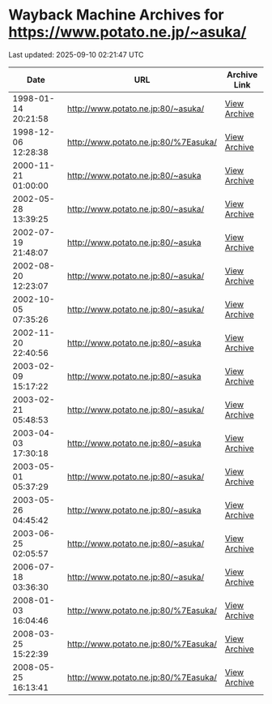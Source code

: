 # Wayback Machine Archives for https://www.potato.ne.jp/~asuka/

Last updated: 2025-09-10 02:21:47 UTC

| Date | URL | Archive Link |
|------|-----|---------------|
| 1998-01-14 20:21:58 | http://www.potato.ne.jp:80/~asuka/ | [View Archive](https://web.archive.org/web/19980114202158/http://www.potato.ne.jp:80/~asuka/) |
| 1998-12-06 12:28:38 | http://www.potato.ne.jp:80/%7Easuka/ | [View Archive](https://web.archive.org/web/19981206122838/http://www.potato.ne.jp:80/%7Easuka/) |
| 2000-11-21 01:00:00 | http://www.potato.ne.jp:80/~asuka | [View Archive](https://web.archive.org/web/20001121010000/http://www.potato.ne.jp:80/~asuka) |
| 2002-05-28 13:39:25 | http://www.potato.ne.jp:80/~asuka/ | [View Archive](https://web.archive.org/web/20020528133925/http://www.potato.ne.jp:80/~asuka/) |
| 2002-07-19 21:48:07 | http://www.potato.ne.jp:80/~asuka | [View Archive](https://web.archive.org/web/20020719214807/http://www.potato.ne.jp:80/~asuka) |
| 2002-08-20 12:23:07 | http://www.potato.ne.jp:80/~asuka/ | [View Archive](https://web.archive.org/web/20020820122307/http://www.potato.ne.jp:80/~asuka/) |
| 2002-10-05 07:35:26 | http://www.potato.ne.jp:80/~asuka/ | [View Archive](https://web.archive.org/web/20021005073526/http://www.potato.ne.jp:80/~asuka/) |
| 2002-11-20 22:40:56 | http://www.potato.ne.jp:80/~asuka | [View Archive](https://web.archive.org/web/20021120224056/http://www.potato.ne.jp:80/~asuka) |
| 2003-02-09 15:17:22 | http://www.potato.ne.jp:80/~asuka | [View Archive](https://web.archive.org/web/20030209151722/http://www.potato.ne.jp:80/~asuka) |
| 2003-02-21 05:48:53 | http://www.potato.ne.jp:80/~asuka/ | [View Archive](https://web.archive.org/web/20030221054853/http://www.potato.ne.jp:80/~asuka/) |
| 2003-04-03 17:30:18 | http://www.potato.ne.jp:80/~asuka | [View Archive](https://web.archive.org/web/20030403173018/http://www.potato.ne.jp:80/~asuka) |
| 2003-05-01 05:37:29 | http://www.potato.ne.jp:80/~asuka/ | [View Archive](https://web.archive.org/web/20030501053729/http://www.potato.ne.jp:80/~asuka/) |
| 2003-05-26 04:45:42 | http://www.potato.ne.jp:80/~asuka | [View Archive](https://web.archive.org/web/20030526044542/http://www.potato.ne.jp:80/~asuka) |
| 2003-06-25 02:05:57 | http://www.potato.ne.jp:80/~asuka/ | [View Archive](https://web.archive.org/web/20030625020557/http://www.potato.ne.jp:80/~asuka/) |
| 2006-07-18 03:36:30 | http://www.potato.ne.jp:80/~asuka/ | [View Archive](https://web.archive.org/web/20060718033630/http://www.potato.ne.jp:80/~asuka/) |
| 2008-01-03 16:04:46 | http://www.potato.ne.jp:80/%7Easuka/ | [View Archive](https://web.archive.org/web/20080103160446/http://www.potato.ne.jp:80/%7Easuka/) |
| 2008-03-25 15:22:39 | http://www.potato.ne.jp:80/%7Easuka/ | [View Archive](https://web.archive.org/web/20080325152239/http://www.potato.ne.jp:80/%7Easuka/) |
| 2008-05-25 16:13:41 | http://www.potato.ne.jp:80/%7Easuka/ | [View Archive](https://web.archive.org/web/20080525161341/http://www.potato.ne.jp:80/%7Easuka/) |
